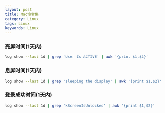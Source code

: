 ```yaml
---  
layout: post  
title: Mac命令集  
category: Linux  
tags: Linux  
keywords: Linux  
--- 
```



### 亮屏时间(1天内)  

```bash  
log show --last 1d | grep 'User Is ACTIVE' | awk '{print $1,$2}'
```  

### 息屏时间(1天内)  

```bash  
log show --last 1d | grep 'sleeping the display' | awk '{print $1,$2}'
```  

### 登录成功时间(1天内)  

```bash  
log show --last 1d | grep 'kScreenIsUnlocked' | awk '{print $1,$2}'
```  

